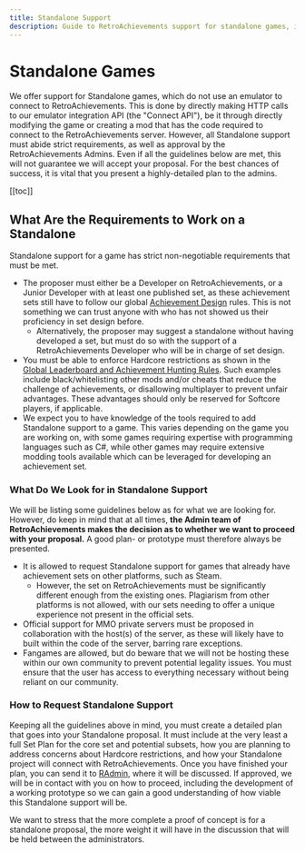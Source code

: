 ```yaml
---
title: Standalone Support
description: Guide to RetroAchievements support for standalone games, including requirements, evaluation criteria, and the proposal process for games that don't use emulators.
---
```


# Standalone Games

We offer support for Standalone games, which do not use an emulator to connect to RetroAchievements. This is done by directly making HTTP calls to our emulator integration API (the "Connect API"), be it through directly modifying the game or creating a mod that has the code required to connect to the RetroAchievements server. However, all Standalone support must abide strict requirements, as well as approval by the RetroAchievements Admins. Even if all the guidelines below are met, this will not guarantee we will accept your proposal. For the best chances of success, it is vital that you present a highly-detailed plan to the admins.

[[toc]]

## What Are the Requirements to Work on a Standalone

Standalone support for a game has strict non-negotiable requirements that must be met.

- The proposer must either be a Developer on RetroAchievements, or a Junior Developer with at least one published set, as these achievement sets still have to follow our global [Achievement Design](https://docs.retroachievements.org/developer-docs/achievement-design.html) rules. This is not something we can trust anyone with who has not showed us their proficiency in set design before.
   - Alternatively, the proposer may suggest a standalone without having developed a set, but must do so with the support of a RetroAchievements Developer who will be in charge of set design.
- You must be able to enforce Hardcore restrictions as shown in the [Global Leaderboard and Achievement Hunting Rules](https://docs.retroachievements.org/guidelines/users/global-leaderboard-and-achievement-hunting-rules.html). Such examples include black/whitelisting other mods and/or cheats that reduce the challenge of achievements, or disallowing multiplayer to prevent unfair advantages. These advantages should only be reserved for Softcore players, if applicable.
- We expect you to have knowledge of the tools required to add Standalone support to a game. This varies depending on the game you are working on, with some games requiring expertise with programming languages such as C#, while other games may require extensive modding tools available which can be leveraged for developing an achievement set.

### What Do We Look for in Standalone Support

We will be listing some guidelines below as for what we are looking for. However, do keep in mind that at all times, **the Admin team of RetroAchievements makes the decision as to whether we want to proceed with your proposal.** A good plan- or prototype must therefore always be presented.

- It is allowed to request Standalone support for games that already have achievement sets on other platforms, such as Steam.
   - However, the set on RetroAchievements must be significantly different enough from the existing ones. Plagiarism from other platforms is not allowed, with our sets needing to offer a unique experience not present in the official sets.
- Official support for MMO private servers must be proposed in collaboration with the host(s) of the server, as these will likely have to built within the code of the server, barring rare exceptions.
- Fangames are allowed, but do beware that we will not be hosting these within our own community to prevent potential legality issues. You must ensure that the user has access to everything necessary without being reliant on our community.

### How to Request Standalone Support

Keeping all the guidelines above in mind, you must create a detailed plan that goes into your Standalone proposal. It must include at the very least a full Set Plan for the core set and potential subsets, how you are planning to address concerns about Hardcore restrictions, and how your Standalone project will connect with RetroAchievements. Once you have finished your plan, you can send it to [RAdmin](https://retroachievements.org/user/radmin), where it will be discussed. If approved, we will be in contact with you on how to proceed, including the development of a working prototype so we can gain a good understanding of how viable this Standalone support will be.

We want to stress that the more complete a proof of concept is for a standalone proposal, the more weight it will have in the discussion that will be held between the administrators.
